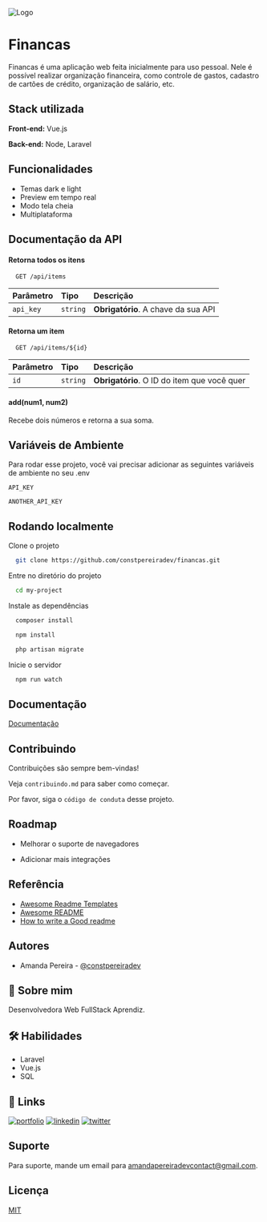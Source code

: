 
![Logo](https://dev-to-uploads.s3.amazonaws.com/uploads/articles/th5xamgrr6se0x5ro4g6.png)


# Financas

Financas é uma aplicação web feita inicialmente para uso pessoal. Nele é possível realizar organização financeira, como controle de gastos, cadastro de cartões de crédito, organização de salário, etc.


## Stack utilizada

**Front-end:** Vue.js

**Back-end:** Node, Laravel



## Funcionalidades

- Temas dark e light
- Preview em tempo real
- Modo tela cheia
- Multiplataforma



## Documentação da API

#### Retorna todos os itens

```http
  GET /api/items
```

| Parâmetro   | Tipo       | Descrição                           |
| :---------- | :--------- | :---------------------------------- |
| `api_key` | `string` | **Obrigatório**. A chave da sua API |

#### Retorna um item

```http
  GET /api/items/${id}
```

| Parâmetro   | Tipo       | Descrição                                   |
| :---------- | :--------- | :------------------------------------------ |
| `id`      | `string` | **Obrigatório**. O ID do item que você quer |

#### add(num1, num2)

Recebe dois números e retorna a sua soma.


## Variáveis de Ambiente

Para rodar esse projeto, você vai precisar adicionar as seguintes variáveis de ambiente no seu .env

`API_KEY`

`ANOTHER_API_KEY`


## Rodando localmente

Clone o projeto

```bash
  git clone https://github.com/constpereiradev/financas.git
```

Entre no diretório do projeto

```bash
  cd my-project
```

Instale as dependências

```bash
  composer install
```

```bash
  npm install
```

```bash
  php artisan migrate
```


Inicie o servidor

```bash
  npm run watch
```

## Documentação

[Documentação](https://link-da-documentação)




## Contribuindo

Contribuições são sempre bem-vindas!

Veja `contribuindo.md` para saber como começar.

Por favor, siga o `código de conduta` desse projeto.


## Roadmap

- Melhorar o suporte de navegadores

- Adicionar mais integrações


## Referência

 - [Awesome Readme Templates](https://awesomeopensource.com/project/elangosundar/awesome-README-templates)
 - [Awesome README](https://github.com/matiassingers/awesome-readme)
 - [How to write a Good readme](https://bulldogjob.com/news/449-how-to-write-a-good-readme-for-your-github-project)


## Autores

- Amanda Pereira -  [@constpereiradev](https://www.github.com/constpereiradev)

## 🚀 Sobre mim
Desenvolvedora Web FullStack Aprendiz.

## 🛠 Habilidades

* Laravel
* Vue.js
* SQL

## 🔗 Links
[![portfolio](https://img.shields.io/badge/my_portfolio-000?style=for-the-badge&logo=ko-fi&logoColor=white)](https://katherineoelsner.com/)
[![linkedin](https://img.shields.io/badge/linkedin-0A66C2?style=for-the-badge&logo=linkedin&logoColor=white)](https://www.linkedin.com/)
[![twitter](https://img.shields.io/badge/twitter-1DA1F2?style=for-the-badge&logo=twitter&logoColor=white)](https://twitter.com/)



## Suporte

Para suporte, mande um email para amandapereiradevcontact@gmail.com.


## Licença

[MIT](https://choosealicense.com/licenses/mit/)


